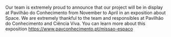 Our team is extremely proud to announce that our project will be in display at Pavilhão do Conhecimento from November to April
in an exposition about Space. We are extremely thankful to the team and responsibles at Pavilhão do Conhecimento and Ciência
Viva. You can learn more about this exposition https://www.pavconhecimento.pt/missao-espaco
